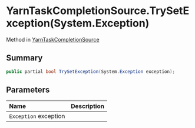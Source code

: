# YarnTaskCompletionSource.TrySetException(System.Exception)

Method in [YarnTaskCompletionSource](/docs/api/csharp/yarn.unity.yarntaskcompletionsource-1.md)

## Summary



```csharp
public partial bool TrySetException(System.Exception exception);
```

## Parameters

|Name|Description|
|:---|:---|
|`Exception` exception||

